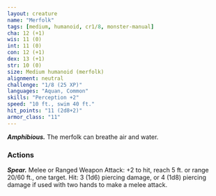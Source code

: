 ```yaml
---
layout: creature
name: "Merfolk"
tags: [medium, humanoid, cr1/8, monster-manual]
cha: 12 (+1)
wis: 11 (0)
int: 11 (0)
con: 12 (+1)
dex: 13 (+1)
str: 10 (0)
size: Medium humanoid (merfolk)
alignment: neutral
challenge: "1/8 (25 XP)"
languages: "Aquan, Common"
skills: "Perception +2"
speed: "10 ft., swim 40 ft."
hit_points: "11 (2d8+2)"
armor_class: "11"
---
```


***Amphibious.*** The merfolk can breathe air and water.

### Actions

***Spear.*** Melee or Ranged Weapon Attack: +2 to hit, reach 5 ft. or range 20/60 ft., one target. Hit: 3 (1d6) piercing damage, or 4 (1d8) piercing damage if used with two hands to make a melee attack.